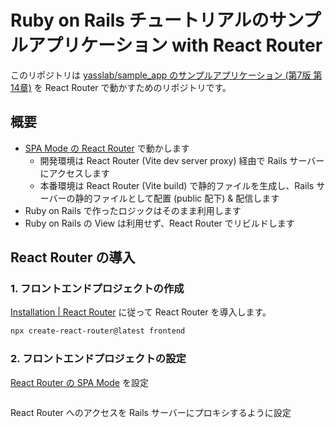 # Ruby on Rails チュートリアルのサンプルアプリケーション with React Router

このリポジトリは [yasslab/sample_app のサンプルアプリケーション (第7版 第14章)](https://github.com/yasslab/sample_apps/tree/main/7_0/ch14) を React Router で動かすためのリポジトリです。

## 概要

- [SPA Mode の React Router](https://reactrouter.com/how-to/pre-rendering#pre-rendering-with-ssrfalse) で動かします
  - 開発環境は React Router (Vite dev server proxy) 経由で Rails サーバーにアクセスします
  - 本番環境は React Router (Vite build) で静的ファイルを生成し、Rails サーバーの静的ファイルとして配置 (public 配下) & 配信します
- Ruby on Rails で作ったロジックはそのまま利用します
- Ruby on Rails の View は利用せず、React Router でリビルドします

## React Router の導入

### 1. フロントエンドプロジェクトの作成

[Installation | React Router](https://reactrouter.com/start/framework/installation) に従って React Router を導入します。

```bash
npx create-react-router@latest frontend
```

### 2. フロントエンドプロジェクトの設定

[React Router の SPA Mode](https://reactrouter.com/how-to/spa) を設定

```diff

```

React Router へのアクセスを Rails サーバーにプロキシするように設定

```diff

```


